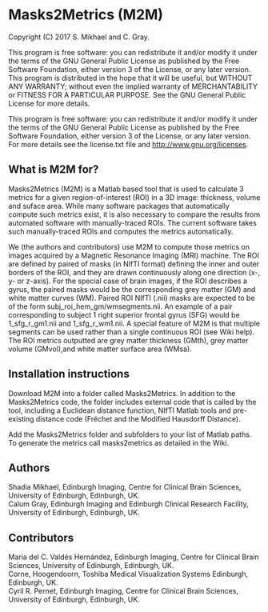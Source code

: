 # Masks2Metrics (M2M)

Copyright (C) 2017 S. Mikhael and C. Gray.

This program is free software: you can redistribute it and/or modify it under the terms of the GNU General Public License as published by the Free Software Foundation, either version 3 of the License, or any later version. This program is distributed in the hope that it will be useful, but WITHOUT ANY WARRANTY; without even the implied warranty of MERCHANTABILITY or FITNESS FOR A PARTICULAR PURPOSE.  See the GNU General Public License for more details.

This program is free software: you can redistribute it and/or modify it under the terms of the GNU General Public License as published by the Free Software Foundation, either version 3 of the License, or any later version. For more details see the license.txt file and <http://www.gnu.org/licenses>.

## What is M2M for?

Masks2Metrics (M2M) is a Matlab based tool that is used to calculate 3 metrics for a given region-of-interest (ROI) in a 3D image: thickness, volume and suface area. While many software packages that automatically compute such metrics exist, it is also necessary to compare the results from automated software with manually-traced ROIs. The current software takes such manually-traced ROIs and computes the metrics automatically.

We (the authors and contributors) use M2M to compute those metrics on images acquired by a Magnetic Resonance Imaging (MRI) machine. The ROI are defined by paired of masks (in NIfTI format) defining the inner and outer borders of the ROI, and they are drawn continuously along one direction (x-, y- or z-axis). For the special case of brain images, if the ROI describes a gyrus, the paired masks would be the corresponding grey matter (GM) and white matter curves (WM). Paired ROI NIfTI (.nii) masks are expected to be of the form subj_roi_hem_gm/wmsegments.nii. An example of a pair corresponding to subject 1 right superior frontal gyrus (SFG) would be 1_sfg_r_gm1.nii and 1_sfg_r_wm1.nii. A special feature of M2M is that multiple segments can be used rather than a single continuous ROI (see Wiki help). The ROI metrics outputted are grey matter thickness (GMth), grey matter volume (GMvol),and white matter surface area (WMsa).

## Installation instructions

Download M2M into a folder called Masks2Metrics. In addition to the Masks2Metrics code, the folder includes external code that is called by the tool, including a Euclidean distance function, NIfTI Matlab tools and pre-existing distance code (Fréchet and the Modified Hausdorff Distance).

Add the Masks2Metrics folder and subfolders to your list of Matlab paths. To generate the metrics call masks2metrics as detailed in the Wiki.

## Authors
Shadia Mikhael, Edinburgh Imaging, Centre for Clinical Brain Sciences, University of Edinburgh, Edinburgh, UK.  
Calum Gray, Edinburgh Imaging and Edinburgh Clinical Research Facility, University of Edinburgh, Edinburgh, UK.  

## Contributors
Maria del C. Valdés Hernández, Edinburgh Imaging, Centre for Clinical Brain Sciences, University of Edinburgh, Edinburgh, UK.  
Corne, Hoogendoorn, Toshiba Medical Visualization Systems Edinburgh, Edinburgh, UK.  
Cyril R. Pernet, Edinburgh Imaging, Centre for Clinical Brain Sciences, University of Edinburgh, Edinburgh, UK.  



